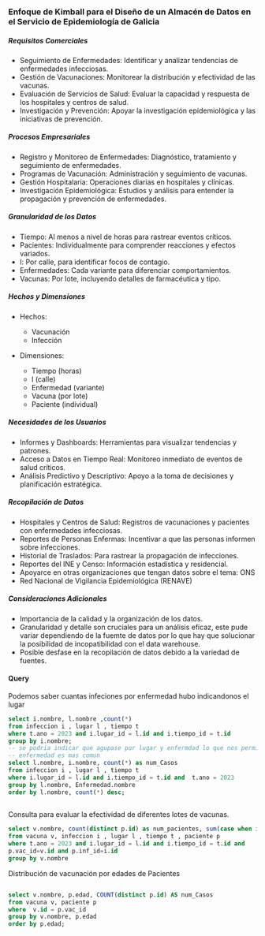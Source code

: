 ### Enfoque de Kimball para el Diseño de un Almacén de Datos en el Servicio de Epidemiología de Galicia
##### Requisitos Comerciales

- Seguimiento de Enfermedades: Identificar y analizar tendencias de enfermedades infecciosas.
- Gestión de Vacunaciones: Monitorear la distribución y efectividad de las vacunas.
- Evaluación de Servicios de Salud: Evaluar la capacidad y respuesta de los hospitales y centros de salud.
- Investigación y Prevención: Apoyar la investigación epidemiológica y las iniciativas de prevención.

##### Procesos Empresariales

- Registro y Monitoreo de Enfermedades: Diagnóstico, tratamiento y seguimiento de enfermedades.
- Programas de Vacunación: Administración y seguimiento de vacunas.
- Gestión Hospitalaria: Operaciones diarias en hospitales y clínicas.
- Investigación Epidemiológica: Estudios y análisis para entender la propagación y prevención de enfermedades.

##### Granularidad de los Datos

- Tiempo: Al menos a nivel de horas para rastrear eventos críticos.
- Pacientes: Individualmente para comprender reacciones y efectos variados.
- l: Por calle, para identificar focos de contagio.
- Enfermedades: Cada variante para diferenciar comportamientos.
- Vacunas: Por lote, incluyendo detalles de farmacéutica y tipo.

##### Hechos y Dimensiones

- Hechos:

    - Vacunación
    - Infección

- Dimensiones:

    - Tiempo (horas)
    - l (calle)
    - Enfermedad (variante)
    - Vacuna (por lote)
    - Paciente (individual)

##### Necesidades de los Usuarios

- Informes y Dashboards: Herramientas para visualizar tendencias y patrones.
- Acceso a Datos en Tiempo Real: Monitoreo inmediato de eventos de salud críticos.
- Análisis Predictivo y Descriptivo: Apoyo a la toma de decisiones y planificación estratégica.

##### Recopilación de Datos

- Hospitales y Centros de Salud: Registros de vacunaciones y pacientes con enfermedades infecciosas.
- Reportes de Personas Enfermas: Incentivar a que las personas informen sobre infecciones.
- Historial de Traslados: Para rastrear la propagación de infecciones.
- Reportes del INE y Censo: Información estadística y residencial.
- Apoyarce en otras organizaciones que tengan datos sobre el tema:  ONS 
- Red Nacional de Vigilancia Epidemiológica (RENAVE) 

##### Consideraciones Adicionales

- Importancia de la calidad y la organización de los datos.
- Granularidad y detalle son cruciales para un análisis eficaz, este pude variar dependiendo de la fuemte de datos por lo que hay que  solucionar la posibilidad de incopatibilidad con el data warehouse.
- Posible desfase en la recopilación de datos debido a la variedad de fuentes.


#### Query 

Podemos saber cuantas infeciones por enfermedad hubo indicandonos el lugar

```sql
select i.nombre, l.nombre ,count(*) 
from infeccion i , lugar l , tiempo t 
where t.ano = 2023 and i.lugar_id = l.id and i.tiempo_id = t.id 
group by i.nombre;
-- se podria indicar que agupase por lugar y enfermdad lo que nos permite saber por lugar que
-- enfermedad es mas comun 
select l.nombre, i.nombre, count(*) as num_Casos
from infeccion i , lugar l , tiempo t 
where i.lugar_id = l.id and i.tiempo_id = t.id and  t.ano = 2023
group by l.nombre, Enfermedad.nombre
order by l.nombre, count(*) desc;
 
```

Consulta para evaluar la efectividad de diferentes lotes de vacunas.

```sql
select v.nombre, count(distinct p.id) as num_pacientes, sum(case when i.id IS NULL then 1 else 0 end) as sin_infeccion 
from vacuna v, infeccion i , lugar l , tiempo t , paciente p 
where t.ano = 2023 and i.lugar_id = l.id and i.tiempo_id = t.id and
p.vac_id=v.id and p.inf_id=i.id 
group by v.nombre

```

Distribución de vacunación por  edades de Pacientes 

```sql

select v.nombre, p.edad, COUNT(distinct p.id) AS num_Casos
from vacuna v, paciente p 
where  v.id = p.vac_id
group by v.nombre, p.edad
order by p.edad;

```